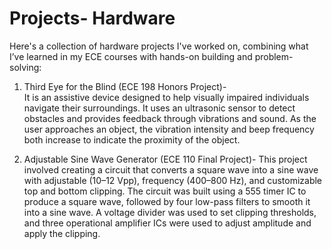 # Projects- Hardware

Here's a collection of hardware projects I've worked on, combining what I’ve learned in my ECE courses with hands-on building and problem-solving:

1. Third Eye for the Blind (ECE 198 Honors Project)-     
   It is an assistive device designed to help visually impaired individuals navigate their surroundings. It uses an ultrasonic sensor to detect obstacles and provides feedback through vibrations and sound. As the user approaches an object, the vibration intensity and beep frequency both increase to indicate the proximity of the object.

2. Adjustable Sine Wave Generator (ECE 110 Final Project)-
   This project involved creating a circuit that converts a square wave into a sine wave with adjustable (10–12 Vpp), frequency (400–800 Hz), and customizable top and bottom clipping. The circuit was built using a 555 timer IC to produce a square wave, followed by four low-pass filters to smooth it into a sine wave. A voltage divider was used to set clipping thresholds, and three operational amplifier ICs were used to adjust amplitude and apply the clipping.



